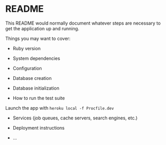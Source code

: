 # README

This README would normally document whatever steps are necessary to get the
application up and running.

Things you may want to cover:

* Ruby version

* System dependencies

* Configuration

* Database creation

* Database initialization

* How to run the test suite

Launch the app with `heroku local -f Procfile.dev`

* Services (job queues, cache servers, search engines, etc.)

* Deployment instructions

* ...
